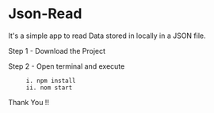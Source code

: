 # Json-Read

It's a simple app to read Data stored in locally in a JSON file. 

Step 1 - Download the Project

Step 2 - Open terminal and execute 
         
         i. npm install
         ii. nom start
         
 Thank You !!
